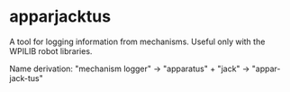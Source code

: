 apparjacktus
============
A tool for logging information from mechanisms. Useful only with the WPILIB robot libraries.

Name derivation: "mechanism logger" -> "apparatus" + "jack" -> "appar-jack-tus"
